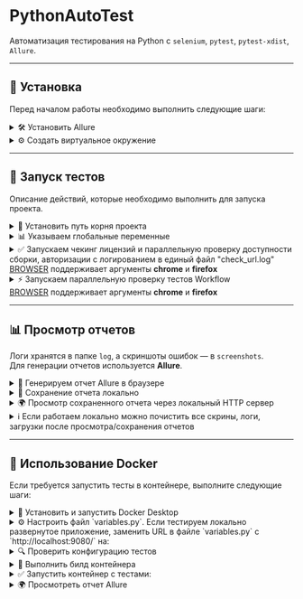 # PythonAutoTest
Автоматизация тестирования на Python с `selenium`, `pytest`, `pytest-xdist`, `Allure`.  

---

## 🔧 Установка  
Перед началом работы необходимо выполнить следующие шаги:  

<details>
  <summary>🛠️ Установить Allure</summary>

  [Документация по установке Allure](https://allurereport.org/docs/install-for-windows/)
</details>

<details>
  <summary>⚙️ Создать виртуальное окружение</summary>

  ```bash
  pip install -r requirements.txt
  ```
</details>

---

## 🚀 Запуск тестов  
Описание действий, которые необходимо выполнить для запуска проекта.

<details>
  <summary>📌 Установить путь корня проекта</summary>

  ```bash
  set PYTHONPATH=.
  ```
</details>

<details>

  <summary>📊 Указываем глобальные переменные</summary>

  Глобальные переменные динамически указываются в файле `settings/variables.py`. Перед запуском проекта нужно переименовать убрав '.default'.
</details>

<details>
  <summary>✅ Запускаем чекинг лицензий и параллельную проверку доступности сборки, авторизации с логированием в единый файл "check_url.log" <br>
  <u>BROWSER</u> поддерживает аргументы <strong>chrome</strong> и <strong>firefox</strong></summary>

  ```bash
set BROWSER=chrome & pytest tests/check_url -n auto --alluredir=allure_results & type log\project_*.log > log\check_url.log && del log\project_*.log
  ```
</details>

<details>
  <summary>⚡ Запускаем параллельную проверку тестов Workflow<br>
  <u>BROWSER</u> поддерживает аргументы <strong>chrome</strong> и <strong>firefox</strong></summary>

  ```bash
  set BROWSER=chrome & pytest tests/workflow -n auto --dist=loadscope --alluredir=allure_results & type log\project_*.log > log\tests.log && del log\project_*.log
  ```
</details>

---

## 📊 Просмотр отчетов  
Логи хранятся в папке `log`, а скриншоты ошибок — в `screenshots`.  
Для генерации отчетов используется **Allure**.

<details>
  <summary>📜 Генерируем отчет Allure в браузере</summary>

  ```bash
  allure serve allure_results
  ```
</details>

<details>
  <summary>💾 Сохранение отчета локально</summary>

  ```bash
  allure generate allure_results --clean -o allure-report
  ```
</details>

<details>
  <summary>🌍 Просмотр сохраненного отчета через локальный HTTP сервер</summary>

  ```bash
  python -m http.server 8080
  ```
</details>

<details>
  <summary> ℹ️ Если работаем локально можно почистить все скрины, логи, загрузки после просмотра/сохранения отчетов</summary>

  ```bash
  python utils/cleaner.py --retention previous
  ```
</details>

---

## 🐳 Использование Docker  
Если требуется запустить тесты в контейнере, выполните следующие шаги:

<details>  
<summary>📌 Установить и запустить Docker Desktop</summary>

[Документация по установке Docker Desktop](https://docs.docker.com/desktop/setup/install/windows-install/)
</details>  

<details>  
<summary>⚙️ Настроить файл `variables.py`. Если тестируем локально развернутое приложение, заменить URL в файле `variables.py` с `http://localhost:9080/` на:</summary>

```bash
http://host.docker.internal:9080/
```
</details>  

<details>
<summary>🔍 Проверить конфигурацию тестов</summary>
Конфигурация тестов задается в файле `entrypoint.sh` под комментарием `"Запуск основной последовательности тестов"`.
</details>

<details>  
<summary>🚀 Выполнить билд контейнера</summary> 

```bash  
docker build -t python-auto-test .
```
</details> 

<details><summary>✅ Запустить контейнер с тестами:</summary>

С помощью команды, в котором аргументом -e BROWSER=chrome задаем браузер (также поддерживает firefox) например:
```bash
docker run --rm -it -e BROWSER=firefox -p 6080:6080 -p 8080:8080 -v "полный_путь_до_папки_проекта_на_машине_хосте/allure_reports:/app/allure_report" python-auto-test
```
Или через UI Docker Desktop:
1. Открыть Images и найти сбилденный образ
2. Нажать Run и открыть Optional Settings
3. По желанию ввести имя контейнера
4. Указать порт "6080" для noVNC
5. Выбрать путь до папки, в которую хотим получить отчёт (обычно папка_проекта/allure_reports)
6. Указать путь до отчета внутри контейнера "/app/report"
7. Указать переменную BROWSER со значением chrome или firefox
8. Нажать Run

![Docker UI](https://drive.google.com/uc?export=view&id=1AThlLXKHwrk-QG25dD3-Mgde9oJgV4T2)

</details>

<details>
  <summary>🌍 Просмотреть отчет Allure</summary>

  **Для отслеживания хода тестирования и просмотра результатов откройте в браузере на машине хосте:**

  ```bash
  http://localhost:6080/vnc.html
  ```

  **На машину хост отчёт Allure и текстовые логи сохраняются по пути:**

  ```bash
  полный_путь_до_папки_проекта_на_машине_хосте/allure_reports
  ```
</details>

